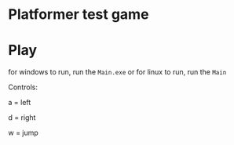 # Platformer test game

# Play
for windows to run, run the `Main.exe` or for linux to run, run the `Main`

Controls:

 a = left

 d = right

 w = jump

